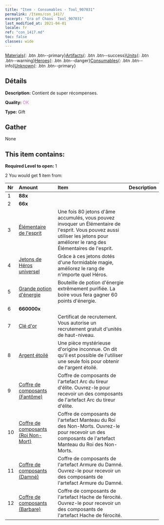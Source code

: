 ```yaml
---
title: "Item - Consumables - Tool_907031"
permalink: /Items/con_1417/
excerpt: "Era of Chaos  Tool_907031"
last_modified_at: 2021-04-01
locale: fr
ref: "con_1417.md"
toc: false
classes: wide
---
```

 [Materials](/fr/Items/){: .btn .btn--primary}[Artifacts](/fr/Items/Artifacts/){: .btn .btn--success}[Units](/fr/Items/Units/){: .btn .btn--warning}[Heroes](/fr/Items/Heroes/){: .btn .btn--danger}[Consumables](/fr/Items/Consumables/){: .btn .btn--info}[Unknown](/fr/Items/Unknown/){: .btn .btn--primary}

## Détails
 **Description:** Contient de super récompenses.

 **Quality:** <span style="color: #DA70D6">OK</span>

 **Type:** Gift

## Gather

  None

## This item contains:

 **Required Level to open:** 1

 2 You would get **1** item  from:

  | Nr | Amount |     Item    | Description |
  |:---|:-------|:------------|:-----------:|
  | 1 |  **88x** | <i class="fas fa-gem"/> |  | 
  | 2 |  **66x** | <i class="fas fa-gem"/> |  | 
  | 3 | [Élémentaire de l'esprit](/fr/Items/unt_267/) | Une fois 80 jetons d'âme accumulés, vous pouvez invoquer un Élémentaire de l'esprit. Vous pouvez aussi utiliser les jetons pour améliorer le rang des Élémentaires de l'esprit. | 
  | 4 | [Jetons de Héros universel](/fr/Items/her_358/) | Grâce à ces jetons dotés d'une formidable magie, améliorez le rang de n'importe quel Héros. | 
  | 5 | [Grande potion d'énergie](/fr/Items/con_706/) | Bouteille de potion d'énergie extrêmement purifiée. La boire vous fera gagner 60 points d'énergie. | 
  | 6 |  **660000x** | <i class="fas fa-coins"/> |  | 
  | 7 | [Clé d'or](/fr/Items/con_783/) | Certificat de recrutement. Vous autorise un recrutement gratuit d'unités de haut-niveau. | 
  | 8 | [Argent étoilé](/fr/Items/con_969/) | Une pièce mystérieuse d'origine inconnue. On dit qu'il est possible de l'utiliser une seule fois pour obtenir de l'argent étoilé. | 
  | 9 | [Coffre de composants (Fantôme)](/fr/Items/con_1339/) | Coffre de composants de l'artefact Arc du tireur d'élite. Ouvrez-le pour recevoir un des composants de l'artefact Arc du tireur d'élite. | 
  | 10 | [Coffre de composants (Roi Non-Mort)](/fr/Items/con_1340/) | Coffre de composants de l'artefact Manteau du Roi des Non-Morts. Ouvrez-le pour recevoir un des composants de l'artefact Manteau du Roi des Non-Morts. | 
  | 11 | [Coffre de composants (Damné)](/fr/Items/con_1341/) | Coffre de composants de l'artefact Armure du Damné. Ouvrez-le pour recevoir un des composants de l'artefact Armure du Damné. | 
  | 12 | [Coffre de composants (Barbare)](/fr/Items/con_1342/) | Coffre de composants de l'artefact Hache de férocité. Ouvrez-le pour recevoir un des composants de l'artefact Hache de férocité. | 
